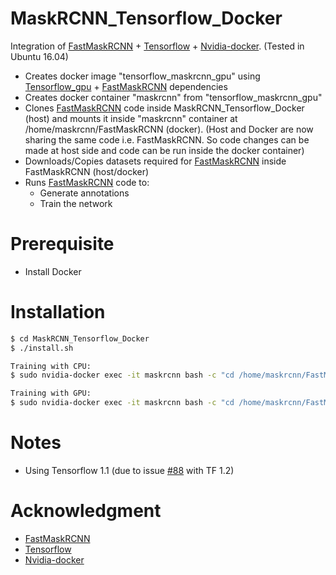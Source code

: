 # MaskRCNN_Tensorflow_Docker

Integration of [FastMaskRCNN] + [Tensorflow] + [Nvidia-docker]. (Tested in Ubuntu 16.04)

  - Creates docker image "tensorflow_maskrcnn_gpu" using [Tensorflow_gpu] + [FastMaskRCNN] dependencies
  - Creates docker container "maskrcnn" from "tensorflow_maskrcnn_gpu"
  - Clones [FastMaskRCNN] code inside MaskRCNN_Tensorflow_Docker (host) and mounts it inside "maskrcnn" container at /home/maskrcnn/FastMaskRCNN (docker).
    (Host and Docker are now sharing the same code i.e. FastMaskRCNN. So code changes can be made at host side and code can be run inside the docker container)
  - Downloads/Copies datasets required for [FastMaskRCNN] inside FastMaskRCNN (host/docker)
  - Runs [FastMaskRCNN] code to:
    - Generate annotations
    - Train the network


# Prerequisite
  - Install Docker


# Installation
```sh
$ cd MaskRCNN_Tensorflow_Docker
$ ./install.sh

Training with CPU:
$ sudo nvidia-docker exec -it maskrcnn bash -c "cd /home/maskrcnn/FastMaskRCNN/; export CUDA_VISIBLE_DEVICES= ; python train/train.py"

Training with GPU:
$ sudo nvidia-docker exec -it maskrcnn bash -c "cd /home/maskrcnn/FastMaskRCNN/; python train/train.py"
```

# Notes
  - Using Tensorflow 1.1 (due to issue [#88] with TF 1.2)

# Acknowledgment
- [FastMaskRCNN]
- [Tensorflow]
- [Nvidia-docker]



[//]: #
[FastMaskRCNN]: https://github.com/CharlesShang/FastMaskRCNN
[Tensorflow]: https://github.com/tensorflow/tensorflow/tree/master/tensorflow/tools/docker
[Tensorflow_gpu]: https://github.com/tensorflow/tensorflow/tree/master/tensorflow/tools/docker
[Nvidia-docker]: https://github.com/NVIDIA/nvidia-docker
[#88]: https://github.com/CharlesShang/FastMaskRCNN/issues/88

